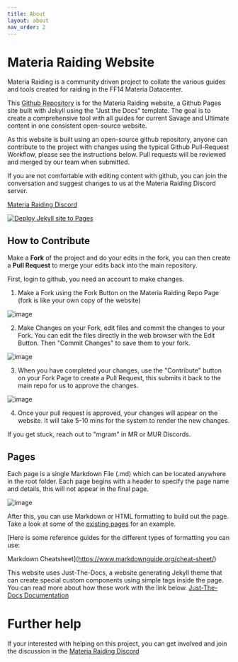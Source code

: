 ```yaml
---
title: About
layout: about
nav_order: 2
---
```


# Materia Raiding Website

Materia Raiding is a community driven project to collate the various guides and tools created for raiding in the FF14 Materia Datacenter.

This [Github Repository](https://github.com/materiaraiding/materiaraiding) is for the Materia Raiding website, a Github Pages site built with Jekyll using the "Just the Docs" template. The goal is to create a comprehensive tool with all guides for current Savage and Ultimate content in one consistent open-source website. 

As this website is built using an open-source github repository, anyone can contribute to the project with changes using the typical Github Pull-Request Workflow, please see the instructions below. Pull requests will be reviewed and merged by our team when submitted.

If you are not comfortable with editing content with github, you can join the conversation and suggest changes to us at the Materia Raiding Discord server. 

[Materia Raiding Discord](https://discord.gg/EySn5dRj65)

[![Deploy Jekyll site to Pages](https://github.com/materiaraiding/materiaraiding/actions/workflows/pages.yml/badge.svg)](https://github.com/materiaraiding/materiaraiding/actions/workflows/pages.yml)

## How to Contribute
Make a **Fork** of the project and do your edits in the fork, you can then create a **Pull Request** to merge your edits back into the main repository.

First, login to github, you need an account to make changes.

1. Make a Fork using the Fork Button on the Materia Raiding Repo Page (fork is like your own copy of the website)

![image](https://github.com/materiaraiding/materiaraiding/assets/85346345/3bb113b8-bdd6-4463-b597-cb0e9be5227c)

2. Make Changes on your Fork, edit files and commit the changes to your Fork. You can edit the files directly in the web browser with the Edit Button. Then "Commit Changes" to save them to your fork.

![image](https://github.com/materiaraiding/materiaraiding/assets/85346345/041b63df-2449-430c-8d91-07fbe0b9a442)

3. When you have completed your changes, use the "Contribute" button on your Fork Page to create a Pull Request, this submits it back to the main repo for us to approve the changes.

![image](https://github.com/materiaraiding/materiaraiding/assets/85346345/fde900bb-48e3-4be0-8518-5c02d04b1fa7)

4. Once your pull request is approved, your changes will appear on the website. It will take 5-10 mins for the system to render the new changes. 

If you get stuck, reach out to "mgram" in MR or MUR Discords.

## Pages
Each page is a single Markdown File (.md) which can be located anywhere in the root folder. Each page begins with a header to specify the page name and details, this will not appear in the final page.

![image](https://github.com/The-Seat-of-Namazu/namazu.tools/assets/85346345/ea33a705-6501-4a46-a6c8-155dc35e201c)

After this, you can use Markdown or HTML formatting to build out the page. Take a look at some of the [existing pages](https://github.com/The-Seat-of-Namazu/namazu.tools/blob/main/top.md?plain=1) for an example. 

[Here is some reference guides for the different types of formatting you can use:

Markdown Cheatsheet](https://www.markdownguide.org/cheat-sheet/)

This website uses Just-The-Docs, a website generating Jekyll theme that can create special custom components using simple tags inside the page. You can read more about how these work with the link below.
[Just-The-Docs Documentation](https://just-the-docs.github.io/just-the-docs/docs/ui-components)

# Further help
If your interested with helping on this project, you can get involved and join the discussion in the [Materia Raiding Discord](https://discord.gg/EySn5dRj65)
